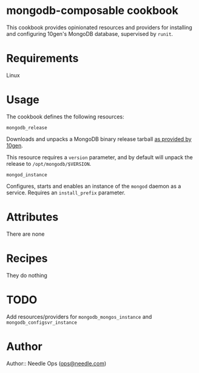 # mongodb-composable cookbook

This cookbook provides opinionated resources and providers for installing and configuring 10gen's MongoDB database, supervised by `runit`.

# Requirements

Linux

# Usage

The cookbook defines the following resources:

`mongodb_release`

Downloads and unpacks a MongoDB binary release tarball [as provided by 10gen](http://docs.mongodb.org/manual/tutorial/install-mongodb-on-linux/).

This resource requires a `version` parameter, and by default will unpack the release to `/opt/mongodb/$VERSION`.

`mongod_instance`

Configures, starts and enables an instance of the `mongod` daemon as a service. Requires an `install_prefix` parameter.

# Attributes

There are none

# Recipes

They do nothing

# TODO

Add resources/providers for `mongodb_mongos_instance` and `mongodb_configsvr_instance`

# Author

Author:: Needle Ops (<ops@needle.com>)

